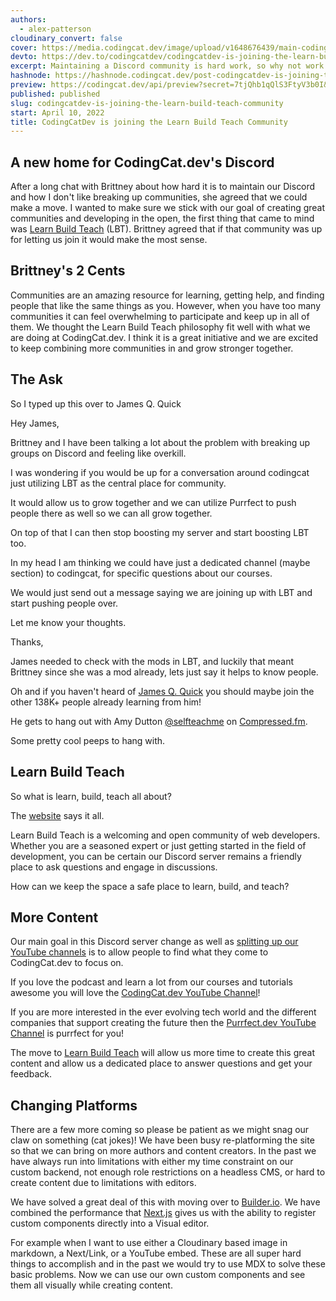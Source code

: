 ```yaml
---
authors:
  - alex-patterson
cloudinary_convert: false
cover: https://media.codingcat.dev/image/upload/v1648676439/main-codingcatdev-photo/CodingCat.dev_joins_Learn_Build_Teach.png
devto: https://dev.to/codingcatdev/codingcatdev-is-joining-the-learn-build-teach-community-3l25
excerpt: Maintaining a Discord community is hard work, so why not work with great people to host one together!
hashnode: https://hashnode.codingcat.dev/post-codingcatdev-is-joining-the-learn-build-teach-community
preview: https://codingcat.dev/api/preview?secret=7tjQhb1qQlS3FtyV3b0I&selectionType=post&selectionSlug=codingcatdev-is-joining-the-learn-build-teach-community&_id=22a87539758346779777a7afbeb64217
published: published
slug: codingcatdev-is-joining-the-learn-build-teach-community
start: April 10, 2022
title: CodingCatDev is joining the Learn Build Teach Community
---
```


## A new home for CodingCat.dev's Discord

After a long chat with Brittney about how hard it is to maintain our Discord and how I don't like breaking up communities, she agreed that we could make a move. I wanted to make sure we stick with our goal of creating great communities and developing in the open, the first thing that came to mind was [Learn Build Teach](https://discord.gg/xSRsCfvVEB) (LBT). Brittney agreed that if that community was up for letting us join it would make the most sense.

## Brittney's 2 Cents

Communities are an amazing resource for learning, getting help, and finding people that like the same things as you. However, when you have too many communities it can feel overwhelming to participate and keep up in all of them. We thought the Learn Build Teach philosophy fit well with what we are doing at CodingCat.dev. I think it is a great initiative and we are excited to keep combining more communities in and grow stronger together.

## The Ask

So I typed up this over to James Q. Quick

Hey James,

Brittney and I have been talking a lot about the problem with breaking up groups on Discord and feeling like overkill.

I was wondering if you would be up for a conversation around codingcat just utilizing LBT as the central place for community.

It would allow us to grow together and we can utilize Purrfect to push people there as well so we can all grow together.

On top of that I can then stop boosting my server and start boosting LBT too.

In my head I am thinking we could have just a dedicated channel (maybe section) to codingcat, for specific questions about our courses.

We would just send out a message saying we are joining up with LBT and start pushing people over.

Let me know your thoughts.

Thanks,

James needed to check with the mods in LBT, and luckily that meant Brittney since she was a mod already, lets just say it helps to know people.

Oh and if you haven't heard of [James Q. Quick](https://www.youtube.com/c/JamesQQuick) you should maybe join the other 138K+ people already learning from him!

He gets to hang out with Amy Dutton [@selfteachme](https://twitter.com/selfteachme) on [Compressed.fm](https://www.compressed.fm/).

Some pretty cool peeps to hang with.

## Learn Build Teach

So what is learn, build, teach all about?

The [website](https://www.learnbuildteach.com/) says it all.

Learn Build Teach is a welcoming and open community of web developers. Whether you are a seasoned expert or just getting started in the field of development, you can be certain our Discord server remains a friendly place to ask questions and engage in discussions.

How can we keep the space a safe place to learn, build, and teach?

## More Content

Our main goal in this Discord server change as well as [splitting up our YouTube channels](https://codingcat.dev/post/changing-the-channel-for-youtube-engagement) is to allow people to find what they come to CodingCat.dev to focus on.

If you love the podcast and learn a lot from our courses and tutorials awesome you will love the [CodingCat.dev YouTube Channel](https://youtube.com/c/codingcatdev)!

If you are more interested in the ever evolving tech world and the different companies that support creating the future then the [Purrfect.dev YouTube Channel](https://www.youtube.com/channel/UCD5oDjUZTYM13irzpRjnVeQ) is purrfect for you!

The move to [Learn Build Teach](https://discord.gg/xSRsCfvVEB) will allow us more time to create this great content and allow us a dedicated place to answer questions and get your feedback.

## Changing Platforms

There are a few more coming so please be patient as we might snag our claw on something (cat jokes)! We have been busy re-platforming the site so that we can bring on more authors and content creators. In the past we have always run into limitations with either my time constraint on our custom backend, not enough role restrictions on a headless CMS, or hard to create content due to limitations with editors.

We have solved a great deal of this with moving over to [Builder.io](https://builder.io/). We have combined the performance that [Next.js](https://nextjs.org/) gives us with the ability to register custom components directly into a Visual editor.

For example when I want to use either a Cloudinary based image in markdown, a Next/Link, or a YouTube embed. These are all super hard things to accomplish and in the past we would try to use MDX to solve these basic problems. Now we can use our own custom components and see them all visually while creating content.
